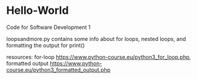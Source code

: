 # Hello-World
Code for Software Development 1

loopsandmore.py     contains some info about for loops, nested loops, and formatting the output for print()

resources:
for-loop                  https://www.python-course.eu/python3_for_loop.php,
formatted output          https://www.python-course.eu/python3_formatted_output.php
